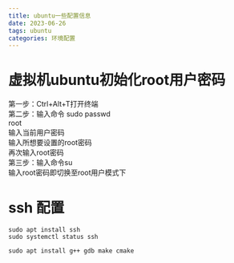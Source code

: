 ```yaml
---
title: ubuntu一些配置信息
date: 2023-06-26 
tags: ubuntu
categories: 环境配置
---
```


# 虚拟机ubuntu初始化root用户密码
第一步：Ctrl+Alt+T打开终端 <br>
第二步：输入命令 sudo passwd <br>
root <br>
输入当前用户密码 <br>
输入所想要设置的root密码 <br>
再次输入root密码 <br>
第三步：输入命令su <br>
输入root密码即切换至root用户模式下 <br>

# ssh 配置
`sudo apt install ssh`          
`sudo systemctl status ssh`

`sudo apt install g++ gdb make cmake`